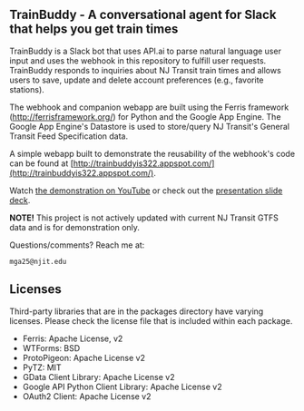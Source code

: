 TrainBuddy -  A conversational agent for Slack that helps you get train times
-------
TrainBuddy is a Slack bot that uses API.ai to parse natural language user input and uses the webhook in this repository to fulfill user requests. TrainBuddy responds to inquiries about NJ Transit train times and allows users to save, update and delete account preferences (e.g., favorite stations).

The webhook and companion webapp are built using the Ferris framework (http://ferrisframework.org/) for Python and the Google App Engine.   The Google App Engine's Datastore is used to store/query NJ Transit's General Transit Feed Specification data.

A simple webapp built to demonstrate the reusability of the webhook's code can be found at [http://trainbuddyis322.appspot.com/](http://trainbuddyis322.appspot.com/).

Watch [the demonstration on YouTube](https://www.youtube.com/watch?v=1dA4shmMLR4) or check out the [presentation slide deck](https://docs.google.com/presentation/d/12xVI911ZNIlVRIf7hsaQflDCBAEOhUEZ_SCYsa8LLjk/edit?usp=sharing).

**NOTE!** This project is not actively updated with current NJ Transit GTFS data and is for demonstration only.

Questions/comments? Reach me at:

    mga25@njit.edu
 
Licenses
-------

Third-party libraries that are in the packages directory have varying licenses. Please check the license file that is included within each package.

 * Ferris: Apache License, v2
 * WTForms: BSD
 * ProtoPigeon: Apache License v2
 * PyTZ: MIT
 * GData Client Library: Apache License v2
 * Google API Python Client Library: Apache License v2
 * OAuth2 Client: Apache License v2
